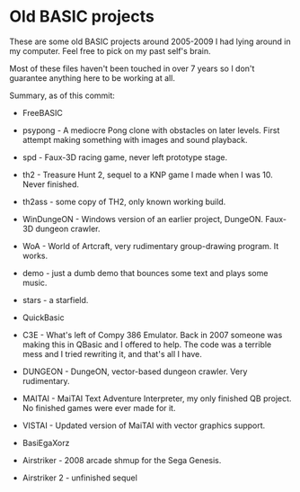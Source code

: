 # Old BASIC projects

These are some old BASIC projects around 2005-2009 I had lying around in my computer. Feel free to pick on my past self's brain.

Most of these files haven't been touched in over 7 years so I don't guarantee anything here to be working at all.

Summary, as of this commit:

* FreeBASIC
 * psypong - A mediocre Pong clone with obstacles on later levels. First attempt making something with images and sound playback.
 * spd - Faux-3D racing game, never left prototype stage.
 * th2 - Treasure Hunt 2, sequel to a KNP game I made when I was 10. Never finished.
 * th2ass - some copy of TH2, only known working build.
 * WinDungeON - Windows version of an earlier project, DungeON. Faux-3D dungeon crawler.
 * WoA - World of Artcraft, very rudimentary group-drawing program. It works.
 * demo - just a dumb demo that bounces some text and plays some music.
 * stars - a starfield.

* QuickBasic
 * C3E - What's left of Compy 386 Emulator. Back in 2007 someone was making this in QBasic and I offered to help. The code was a terrible mess and I tried rewriting it, and that's all I have.
 * DUNGEON - DungeON, vector-based dungeon crawler. Very rudimentary.
 * MAITAI - MaiTAI Text Adventure Interpreter, my only finished QB project. No finished games were ever made for it.
 * VISTAI - Updated version of MaiTAI with vector graphics support.
 
* BasiEgaXorz
 * Airstriker - 2008 arcade shmup for the Sega Genesis.
 * Airstriker 2 - unfinished sequel